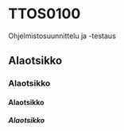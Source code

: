 # TTOS0100
Ohjelmistosuunnittelu ja -testaus

## Alaotsikko

### Alaotsikko

#### Alaotsikko

##### Alaotsikko
